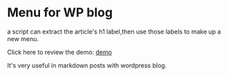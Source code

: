 # Menu for WP blog

a script can extract the article's h1 label,then use those labels to make up a new menu.

Click here to review the demo: [demo](http://youthol.top/2016/01/07/js%E5%AD%A6%E4%B9%A0%E7%AC%94%E8%AE%B0%EF%BC%9Awebpack%E5%9F%BA%E7%A1%80%E5%85%A5%E9%97%A8%EF%BC%88%E4%BA%8C%EF%BC%89/)

It's very useful in markdown posts with wordpress blog.
